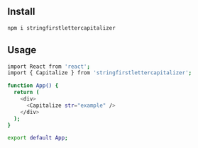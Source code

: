 ## Install

```bash
npm i stringfirstlettercapitalizer

```

## Usage

```bash
import React from 'react';
import { Capitalize } from 'stringfirstlettercapitalizer';

function App() {
  return (
    <div>
      <Capitalize str="example" />
    </div>
  );
}

export default App;
